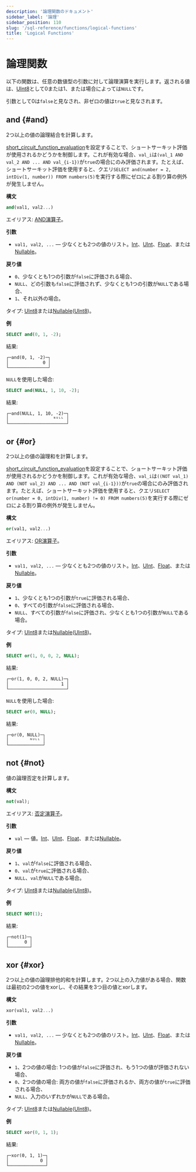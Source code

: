 ```yaml
---
description: '論理関数のドキュメント'
sidebar_label: '論理'
sidebar_position: 110
slug: '/sql-reference/functions/logical-functions'
title: 'Logical Functions'
---
```





# 論理関数

以下の関数は、任意の数値型の引数に対して論理演算を実行します。返される値は、[UInt8](../data-types/int-uint.md)として0または1、または場合によっては`NULL`です。

引数として0は`false`と見なされ、非ゼロの値は`true`と見なされます。

## and {#and}

2つ以上の値の論理結合を計算します。

[short_circuit_function_evaluation](/operations/settings/settings#short_circuit_function_evaluation)を設定することで、ショートサーキット評価が使用されるかどうかを制御します。これが有効な場合、`val_i`は`(val_1 AND val_2 AND ... AND val_{i-1})`が`true`の場合にのみ評価されます。たとえば、ショートサーキット評価を使用すると、クエリ`SELECT and(number = 2, intDiv(1, number)) FROM numbers(5)`を実行する際にゼロによる割り算の例外が発生しません。

**構文**

```sql
and(val1, val2...)
```

エイリアス: [AND演算子](../../sql-reference/operators/index.md#logical-and-operator)。

**引数**

- `val1, val2, ...` — 少なくとも2つの値のリスト。[Int](../data-types/int-uint.md)、[UInt](../data-types/int-uint.md)、[Float](../data-types/float.md)、または[Nullable](../data-types/nullable.md)。

**戻り値**

- `0`、少なくとも1つの引数が`false`に評価される場合、
- `NULL`、どの引数も`false`に評価されず、少なくとも1つの引数が`NULL`である場合、
- `1`、それ以外の場合。

タイプ: [UInt8](../../sql-reference/data-types/int-uint.md)または[Nullable](../../sql-reference/data-types/nullable.md)([UInt8](../../sql-reference/data-types/int-uint.md))。

**例**

```sql
SELECT and(0, 1, -2);
```

結果:

```text
┌─and(0, 1, -2)─┐
│             0 │
└───────────────┘
```

`NULL`を使用した場合:

```sql
SELECT and(NULL, 1, 10, -2);
```

結果:

```text
┌─and(NULL, 1, 10, -2)─┐
│                 ᴺᵁᴸᴸ │
└──────────────────────┘
```

## or {#or}

2つ以上の値の論理和を計算します。

[short_circuit_function_evaluation](/operations/settings/settings#short_circuit_function_evaluation)を設定することで、ショートサーキット評価が使用されるかどうかを制御します。これが有効な場合、`val_i`は`((NOT val_1) AND (NOT val_2) AND ... AND (NOT val_{i-1}))`が`true`の場合にのみ評価されます。たとえば、ショートサーキット評価を使用すると、クエリ`SELECT or(number = 0, intDiv(1, number) != 0) FROM numbers(5)`を実行する際にゼロによる割り算の例外が発生しません。

**構文**

```sql
or(val1, val2...)
```

エイリアス: [OR演算子](../../sql-reference/operators/index.md#logical-or-operator)。

**引数**

- `val1, val2, ...` — 少なくとも2つの値のリスト。[Int](../data-types/int-uint.md)、[UInt](../data-types/int-uint.md)、[Float](../data-types/float.md)、または[Nullable](../data-types/nullable.md)。

**戻り値**

- `1`、少なくとも1つの引数が`true`に評価される場合、
- `0`、すべての引数が`false`に評価される場合、
- `NULL`、すべての引数が`false`に評価され、少なくとも1つの引数が`NULL`である場合。

タイプ: [UInt8](../../sql-reference/data-types/int-uint.md)または[Nullable](../../sql-reference/data-types/nullable.md)([UInt8](../../sql-reference/data-types/int-uint.md))。

**例**

```sql
SELECT or(1, 0, 0, 2, NULL);
```

結果:

```text
┌─or(1, 0, 0, 2, NULL)─┐
│                    1 │
└──────────────────────┘
```

`NULL`を使用した場合:

```sql
SELECT or(0, NULL);
```

結果:

```text
┌─or(0, NULL)─┐
│        ᴺᵁᴸᴸ │
└─────────────┘
```

## not {#not}

値の論理否定を計算します。

**構文**

```sql
not(val);
```

エイリアス: [否定演算子](../../sql-reference/operators/index.md#logical-negation-operator)。

**引数**

- `val` — 値。[Int](../data-types/int-uint.md)、[UInt](../data-types/int-uint.md)、[Float](../data-types/float.md)、または[Nullable](../data-types/nullable.md)。

**戻り値**

- `1`、`val`が`false`に評価される場合、
- `0`、`val`が`true`に評価される場合、
- `NULL`、`val`が`NULL`である場合。

タイプ: [UInt8](../../sql-reference/data-types/int-uint.md)または[Nullable](../../sql-reference/data-types/nullable.md)([UInt8](../../sql-reference/data-types/int-uint.md))。

**例**

```sql
SELECT NOT(1);
```

結果:

```text
┌─not(1)─┐
│      0 │
└────────┘
```

## xor {#xor}

2つ以上の値の論理排他的和を計算します。2つ以上の入力値がある場合、関数は最初の2つの値をxorし、その結果を3つ目の値とxorします。

**構文**

```sql
xor(val1, val2...)
```

**引数**

- `val1, val2, ...` — 少なくとも2つの値のリスト。[Int](../data-types/int-uint.md)、[UInt](../data-types/int-uint.md)、[Float](../data-types/float.md)、または[Nullable](../data-types/nullable.md)。

**戻り値**

- `1`、2つの値の場合: 1つの値が`false`に評価され、もう1つの値が評価されない場合、
- `0`、2つの値の場合: 両方の値が`false`に評価されるか、両方の値が`true`に評価される場合、
- `NULL`、入力のいずれかが`NULL`である場合。

タイプ: [UInt8](../../sql-reference/data-types/int-uint.md)または[Nullable](../../sql-reference/data-types/nullable.md)([UInt8](../../sql-reference/data-types/int-uint.md))。

**例**

```sql
SELECT xor(0, 1, 1);
```

結果:

```text
┌─xor(0, 1, 1)─┐
│            0 │
└──────────────┘
```
